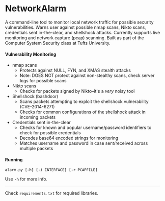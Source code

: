 # NetworkAlarm
A command-line tool to monitor local network traffic for possible security vulnerabilities. Warns user against possible nmap scans, Nikto scans, credentials sent in-the-clear, and shellshock attacks. Currently supports live monitoring and network capture (pcap) scanning. Built as part of the Computer System Security class at Tufts University.


#### Vulnerability Monitoring
- nmap scans
	- Protects against NULL, FYN, and XMAS stealth attacks
	- Note: DOES NOT protect against non-stealthy scans, check server logs for possible scans
- Nikto scans
	- Checks for packets signed by Nikto–it's a *very* noisy tool
- Shellshock (bashdoor)
	- Scans packets attempting to exploit the shellshock vulnerability (CVE-2014-6271)
	- Checks for common configurations of the shellshock attack in incoming packets
- Credentials sent in-the-clear
	- Checks for known and popular username/password identifiers to check for possible credentials
	- Decodes base64 encoded strings for monitoring
	- Matches username and password in case sent/received across multiple packets

#### Running
```
alarm.py [-h] [-i INTERFACE] [-r PCAPFILE]
```

Use `-h` for more info.


------------------------------------------------
Check `requirements.txt` for required libraries.